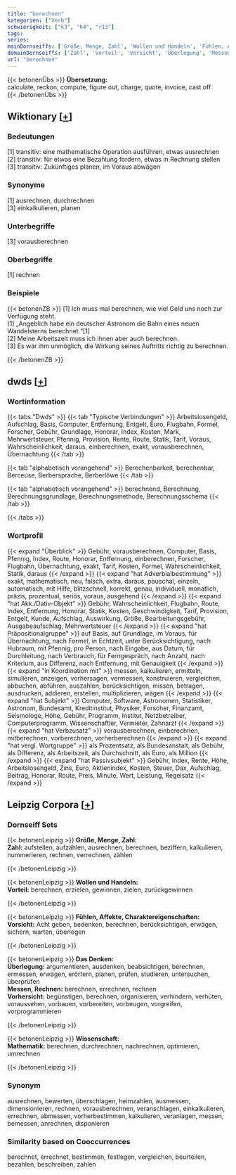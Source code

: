 ```yaml
---
title: "berechnen"
kategorien: ["Verb"]
schwierigkeit: ["k3", "h4", "r13"]
tags:
series:
mainDornseiffs: ['Größe, Menge, Zahl', 'Wollen und Handeln', 'Fühlen, Affekte, Charaktereigenschaften', 'Das Denken', 'Wissenschaft']
domainDornseiffs: ['Zahl', 'Vorteil', 'Vorsicht', 'Überlegung', 'Messen, Rechnen', 'Vorhersicht', 'Mathematik']
url: "berechnen"
---
```


{{< betonenÜbs >}}
**Übersetzung:**  
calculate, reckon, compute, figure out, charge, quote, invoice, cast off  
{{< /betonenÜbs >}}

## Wiktionary [[+](https://de.wiktionary.org/wiki/berechnen)]

### Bedeutungen
[1] transitiv: eine mathematische Operation ausführen, etwas ausrechnen  
[2] transitiv: für etwas eine Bezahlung fordern, etwas in Rechnung stellen  
[3] transitiv: Zukünftiges planen, im Voraus abwägen  

### Synonyme
[1] ausrechnen, durchrechnen  
[3] einkalkulieren, planen  

### Unterbegriffe
[3] vorausberechnen  

### Oberbegriffe
[1] rechnen  

### Beispiele
{{< betonenZB >}}
[1] Ich muss mal berechnen, wie viel Geld uns noch zur Verfügung steht.  
[1] „Angeblich habe ein deutscher Astronom die Bahn eines neuen Wandelsterns berechnet.“[1]  
[2] Meine Arbeitszeit muss ich ihnen aber auch berechnen.  
[3] Es war ihm unmöglich, die Wirkung seines Auftritts richtig zu berechnen.  

{{< /betonenZB >}}


## dwds [[+](https://www.dwds.de/wb/berechnen)]

### Wortinformation
{{< tabs "Dwds" >}}
{{< tab "Typische Verbindungen" >}}
Arbeitslosengeld, Aufschlag, Basis, Computer, Entfernung, Entgelt, Euro, Flugbahn, Formel, Forscher, Gebühr, Grundlage, Honorar, Index, Kosten, Mark, Mehrwertsteuer, Pfennig, Provision, Rente, Route, Statik, Tarif, Voraus, Wahrscheinlichkeit, daraus, einberechnen, exakt, vorausberechnen, Übernachtung
{{< /tab >}}

{{< tab "alphabetisch vorangehend" >}}
Berechenbarkeit, berechenbar, Berceuse, Berbersprache, Berberlöwe
{{< /tab >}}

{{< tab "alphabetisch vorangehend" >}}
berechnend, Berechnung, Berechnungsgrundlage, Berechnungsmethode, Berechnungsschema
{{< /tab >}}

{{< /tabs >}}

### Wortprofil
{{< expand "Überblick" >}} Gebühr, vorausberechnen, Computer, Basis, Pfennig, Index, Route, Honorar, Entfernung, einberechnen, Forscher, Flugbahn, Übernachtung, exakt, Tarif, Kosten, Formel, Wahrscheinlichkeit, Statik, daraus {{< /expand >}}
{{< expand "hat Adverbialbestimmung" >}} exakt, mathematisch, neu, falsch, extra, daraus, pauschal, einzeln, automatisch, mit Hilfe, blitzschnell, korrekt, genau, individuell, monatlich, präzis, prozentual, seriös, voraus, ausgehend {{< /expand >}}
{{< expand "hat Akk./Dativ-Objekt" >}} Gebühr, Wahrscheinlichkeit, Flugbahn, Route, Index, Entfernung, Honorar, Statik, Kosten, Geschwindigkeit, Tarif, Provision, Entgelt, Kunde, Aufschlag, Auswirkung, Größe, Bearbeitungsgebühr, Ausgabeaufschlag, Mehrwertsteuer {{< /expand >}}
{{< expand "hat Präpositionalgruppe" >}} auf Basis, auf Grundlage, im Voraus, für Übernachtung, nach Formel, in Echtzeit, unter Berücksichtigung, nach Hubraum, mit Pfennig, pro Person, nach Eingabe, aus Datum, für Durchleitung, nach Verbrauch, für Ferngespräch, nach Anzahl, nach Kriterium, aus Differenz, nach Entfernung, mit Genauigkeit {{< /expand >}}
{{< expand "in Koordination mit" >}} messen, kalkulieren, ermitteln, simulieren, anzeigen, vorhersagen, vermessen, konstruieren, vergleichen, abbuchen, abführen, auszahlen, berücksichtigen, missen, betragen, ausdrucken, addieren, erstellen, multiplizieren, wägen {{< /expand >}}
{{< expand "hat Subjekt" >}} Computer, Software, Astronomen, Statistiker, Astronom, Bundesamt, Kreditinstitut, Physiker, Forscher, Finanzamt, Seismologe, Höhe, Gebühr, Programm, Institut, Netzbetreiber, Computerprogramm, Wissenschaftler, Vermieter, Zahnarzt {{< /expand >}}
{{< expand "hat Verbzusatz" >}} vorausberechnen, einberechnen, mitberechnen, vorberechnen, vorherberechnen {{< /expand >}}
{{< expand "hat vergl. Wortgruppe" >}} als Prozentsatz, als Bundesanstalt, als Gebühr, als Differenz, als Arbeitszeit, als Durchschnitt, als Euro, als Million {{< /expand >}}
{{< expand "hat Passivsubjekt" >}} Gebühr, Index, Rente, Höhe, Arbeitslosengeld, Zins, Euro, Aktienindex, Kosten, Steuer, Dax, Aufschlag, Beitrag, Honorar, Route, Preis, Minute, Wert, Leistung, Regelsatz {{< /expand >}}

## Leipzig Corpora [[+](https://corpora.uni-leipzig.de/en/res?word=berechnen&corpusId=deu_newscrawl-public_2018)]

### Dornseiff Sets
{{< betonenLeipzig >}}
**Größe, Menge, Zahl:**  
**Zahl:** aufstellen, aufzählen, ausrechnen, berechnen, beziffern, kalkulieren, nummerieren, rechnen, verrechnen, zählen  

{{< /betonenLeipzig >}}


{{< betonenLeipzig >}}
**Wollen und Handeln:**  
**Vorteil:** berechnen, erzielen, gewinnen, zielen, zurückgewinnen  

{{< /betonenLeipzig >}}


{{< betonenLeipzig >}}
**Fühlen, Affekte, Charaktereigenschaften:**  
**Vorsicht:** Acht geben, bedenken, berechnen, berücksichtigen, erwägen, sichern, warten, überlegen  

{{< /betonenLeipzig >}}


{{< betonenLeipzig >}}
**Das Denken:**  
**Überlegung:** argumentieren, ausdenken, beabsichtigen, berechnen, ermessen, erwägen, erörtern, planen, prüfen, studieren, untersuchen, überprüfen  
**Messen, Rechnen:** berechnen, errechnen, rechnen  
**Vorhersicht:** begünstigen, berechnen, organisieren, verhindern, verhüten, voraussehen, vorbauen, vorbereiten, vorbeugen, vorgreifen, vorprogrammieren  

{{< /betonenLeipzig >}}


{{< betonenLeipzig >}}
**Wissenschaft:**  
**Mathematik:** berechnen, durchrechnen, nachrechnen, optimieren, umrechnen  

{{< /betonenLeipzig >}}

### Synonym
ausrechnen, bewerten, überschlagen, heimzahlen, ausmessen, dimensionieren, rechnen, vorausberechnen, veranschlagen, einkalkulieren, errechnen, abmessen, vorherbestimmen, kalkulieren, veranlagen, messen, bemessen, anrechnen, disponieren


### Similarity based on Cooccurrences
berechnet, errechnet, bestimmen, festlegen, vergleichen, beurteilen, bezahlen, beschreiben, zahlen

